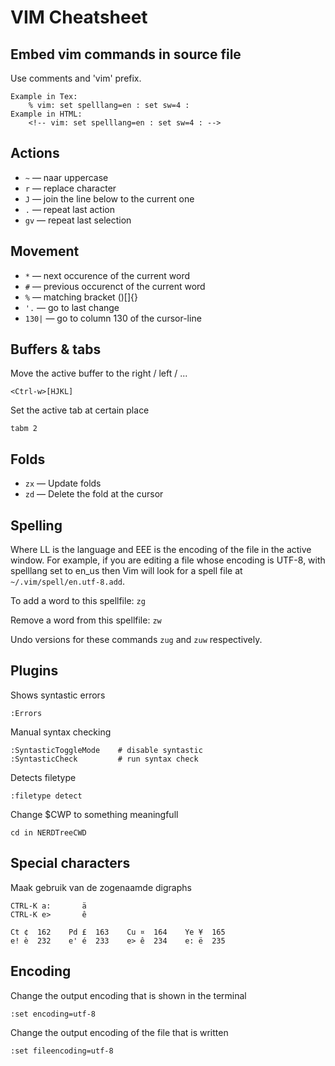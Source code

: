 VIM Cheatsheet
==============

Embed vim commands in source file
---------------------------------
Use comments and 'vim' prefix.

    Example in Tex:
        % vim: set spelllang=en : set sw=4 : 
    Example in HTML:
        <!-- vim: set spelllang=en : set sw=4 : -->

Actions
-------
- `~` — naar uppercase
- `r` — replace character
- `J` — join the line below to the current one
- `.` — repeat last action
- `gv` — repeat last selection

Movement
--------
- `*` — next occurence of the current word
- `#` — previous occurenct of the current word
- `%` — matching bracket ()[]{}
- `'.` — go to last change
- `130|` — go to column 130 of the cursor-line

Buffers & tabs
--------------
Move the active buffer to the right / left / ...

    <Ctrl-w>[HJKL]

Set the active tab at certain place

    tabm 2

Folds
-----
- `zx` — Update folds
- `zd` — Delete the fold at the cursor

Spelling
--------
Where LL is the language and EEE is the encoding of the file in
the active window. For example, if you are editing a file whose
encoding is UTF-8, with spelllang set to en_us then Vim will
look for a spell file at `~/.vim/spell/en.utf-8.add`.

To add a word to this spellfile: `zg`

Remove a word from this spellfile: `zw`

Undo versions for these commands `zug` and `zuw` respectively.


Plugins
-------
Shows syntastic errors

    :Errors

Manual syntax checking
    
    :SyntasticToggleMode    # disable syntastic
    :SyntasticCheck         # run syntax check

Detects filetype

    :filetype detect

Change $CWP to something meaningfull

    cd in NERDTreeCWD

Special characters
------------------
Maak gebruik van de zogenaamde digraphs

    CTRL-K a:       ä
    CTRL-K e>       ê

    Ct ¢  162    Pd £  163    Cu ¤  164    Ye ¥  165
    e! è  232    e' é  233    e> ê  234    e: ë  235

Encoding
--------
Change the output encoding that is shown in the terminal

    :set encoding=utf-8

Change the output encoding of the file that is written

    :set fileencoding=utf-8

